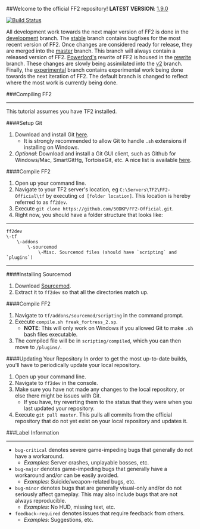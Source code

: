 ##Welcome to the official FF2 repository!
**LATEST VERSION**: [1.9.0](https://forums.alliedmods.net/showpost.php?p=2054933&postcount=1)

[![Build Status](http://198.27.69.149/jenkins/buildStatus/icon?job=FF2-Official)](http://198.27.69.149/jenkins/job/FF2-Official/)

All development work towards the next major version of FF2 is done in the [development](https://github.com/50DKP/FF2-Official/tree/development) branch.
The [stable](https://github.com/50DKP/FF2-Official/tree/stable) branch contains bugfixes for the most recent version of FF2.
Once changes are considered ready for release, they are merged into the [master](https://github.com/50DKP/FF2-Official/tree/master) branch.  This branch will always contain a released version of FF2.
[Powerlord's](https://github.com/powerlord/) rewrite of FF2 is housed in the [rewrite](https://github.com/50DKP/FF2-Official/tree/rewrite) branch.  These changes are slowly being assimilated into the [v2](https://github.com/50DKP/FF2-Official/tree/) branch.
Finally, the [experimental](https://github.com/50DKP/FF2-Official/tree/experimental) branch contains experimental work being done towards the next iteration of FF2.
The default branch is changed to reflect where the most work is currently being done.

###Compiling FF2
***
This tutorial assumes you have TF2 installed.

####Setup Git
1. Download and install Git [here](http://git-scm.com/download/).
	* It is strongly recommended to allow Git to handle `.sh` extensions if installing on Windows.
2. *Optional*: Download and install a Git GUI client, such as Github for Windows/Mac, SmartGitHg, TortoiseGit, etc.  A nice list is available [here](http://git-scm.com/downloads/guis).

####Compile FF2
1. Open up your command line.
2. Navigate to your TF2 server's location, eg `C:\Servers\TF2\FF2-Official\tf` by executing `cd [folder location]`.  This location is hereby referred to as `ff2dev`.
3. Execute `git clone https://github.com/50DKP/FF2-Official.git`.
4. Right now, you should have a folder structure that looks like:

***
	ff2dev
	\-tf
		\-addons
			\-sourcemod
				\-Misc. Sourcemod files (should have `scripting` and `plugins`)
***

####Installing Sourcemod
1. Download [Sourcemod](http://www.sourcemod.net/downloads.php).
2. Extract it to `ff2dev` so that all the directories match up.

####Compile FF2
1. Navigate to `tf/addons/sourcemod/scripting` in the command prompt.
2. Execute `compile.sh freak_fortress_2.sp`.
	* **NOTE**: This will only work on Windows if you allowed Git to make `.sh` bash files executable.
3. The compiled file will be in `scripting/compiled`, which you can then move to `/plugins/`.

####Updating Your Repository
In order to get the most up-to-date builds, you'll have to periodically update your local repository.

1. Open up your command line.
2. Navigate to `ff2dev` in the console.
3. Make sure you have not made any changes to the local repository, or else there might be issues with Git.
	* If you have, try reverting them to the status that they were when you last updated your repository.
4. Execute `git pull master`.  This pulls all commits from the official repository that do not yet exist on your local repository and updates it.

###Label Information
***
* `bug-critical` denotes severe game-impeding bugs that generally do not have a workaround.
	* *Examples*: Server crashes, unplayable bosses, etc.
* `bug-major` denotes game-impeding bugs that generally have a workaround and/or can be easily avoided.
	* *Examples*: Suicide/weapon-related bugs, etc.
* `bug-minor` denotes bugs that are generally visual-only and/or do not seriously affect gameplay.  This may also include bugs that are not always reproducible.
	* *Examples*: No HUD, missing text, etc.
* `feedback-required` denotes issues that require feedback from others.
	* *Examples*: Suggestions, etc.